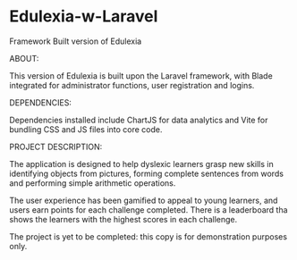 # Edulexia-w-Laravel

Framework Built version of Edulexia

ABOUT: 

This version of Edulexia is built upon the Laravel framework, with Blade integrated for administrator functions, user registration and logins.

DEPENDENCIES:

Dependencies installed include ChartJS for data analytics and Vite for bundling CSS and JS files into core code.

PROJECT DESCRIPTION:

The application is designed to help dyslexic learners grasp new skills in identifying objects from pictures, forming complete sentences from words and performing simple arithmetic operations.

The user experience has been gamified to appeal to young learners, and users earn points for each challenge completed. There is a leaderboard tha shows the learners with the highest scores in each challenge.

The project is yet to be completed: this copy is for demonstration purposes only.
